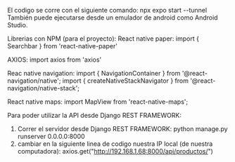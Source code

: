 El codigo se corre con el siguiente comando: npx expo start --tunnel
También puede ejecutarse desde un emulador de android como Android Studio.

Librerias con NPM (para el proyecto):
React native paper:
import { Searchbar } from 'react-native-paper'

AXIOS:
import axios from 'axios'

Reac native navigation:
import { NavigationContainer } from '@react-navigation/native';
import { createNativeStackNavigator } from '@react-navigation/native-stack';

React native maps:
import MapView from 'react-native-maps';

Para poder utilizar la API desde Django REST FRAMEWORK:
1. Correr el servidor desde Django REST FRAMEWORK: python manage.py runserver 0.0.0.0:8000
2. cambiar en la siguiente linea de codigo nuestra IP local (de nuestra computadora):
   axios.get("http://192.168.1.68:8000/api/productos/")
